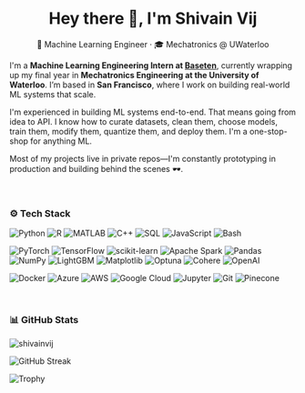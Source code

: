 <h1 align="center">Hey there 👋, I'm Shivain Vij</h1>

<p align="center">🧠 Machine Learning Engineer · 🎓 Mechatronics @ UWaterloo</p>

I'm a **Machine Learning Engineering Intern at [Baseten](https://www.baseten.co/)**, currently wrapping up my final year in **Mechatronics Engineering at the University of Waterloo**. I’m based in **San Francisco**, where I work on building real-world ML systems that scale.

I'm experienced in building ML systems end-to-end. That means going from idea to API. I know how to curate datasets, clean them, choose models, train them, modify them, quantize them, and deploy them. I'm a one-stop-shop for anything ML.

Most of my projects live in private repos—I'm constantly prototyping in production and building behind the scenes 🕶️.

<br />

### ⚙️ Tech Stack

![Python](https://img.shields.io/badge/python-3670A0?style=for-the-badge&logo=python&logoColor=ffdd54)
![R](https://img.shields.io/badge/r-%23276DC3.svg?style=for-the-badge&logo=r&logoColor=white)
![MATLAB](https://img.shields.io/badge/MATLAB-0076A8?style=for-the-badge&logo=Mathworks&logoColor=white)
![C++](https://img.shields.io/badge/c++-%2300599C.svg?style=for-the-badge&logo=c%2B%2B&logoColor=white)
![SQL](https://img.shields.io/badge/sql-4479A1?style=for-the-badge&logo=mysql&logoColor=white)
![JavaScript](https://img.shields.io/badge/javascript-%23323330.svg?style=for-the-badge&logo=javascript&logoColor=%23F7DF1E)
![Bash](https://img.shields.io/badge/bash-%23121011.svg?style=for-the-badge&logo=gnu-bash&logoColor=white)

![PyTorch](https://img.shields.io/badge/PyTorch-%23EE4C2C.svg?style=for-the-badge&logo=PyTorch&logoColor=white)
![TensorFlow](https://img.shields.io/badge/TensorFlow-%23FF6F00.svg?style=for-the-badge&logo=TensorFlow&logoColor=white)
![scikit-learn](https://img.shields.io/badge/scikit--learn-%23F7931E.svg?style=for-the-badge&logo=scikit-learn&logoColor=white)
![Apache Spark](https://img.shields.io/badge/PySpark-E25A1C?style=for-the-badge&logo=apachespark&logoColor=white)
![Pandas](https://img.shields.io/badge/pandas-%23150458.svg?style=for-the-badge&logo=pandas&logoColor=white)
![NumPy](https://img.shields.io/badge/numpy-%23013243.svg?style=for-the-badge&logo=numpy&logoColor=white)
![LightGBM](https://img.shields.io/badge/LightGBM-02599C?style=for-the-badge&logo=lightgbm&logoColor=white)
![Matplotlib](https://img.shields.io/badge/Matplotlib-000000?style=for-the-badge&logo=matplotlib&logoColor=white)
![Optuna](https://img.shields.io/badge/Optuna-4D8BBF?style=for-the-badge&logoColor=white)
![Cohere](https://img.shields.io/badge/Cohere-000000?style=for-the-badge&logo=cohere&logoColor=white)
![OpenAI](https://img.shields.io/badge/OpenAI-412991?style=for-the-badge&logo=openai&logoColor=white)

![Docker](https://img.shields.io/badge/docker-%230db7ed.svg?style=for-the-badge&logo=docker&logoColor=white)
![Azure](https://img.shields.io/badge/azure-%230072C6.svg?style=for-the-badge&logo=azure-devops&logoColor=white)
![AWS](https://img.shields.io/badge/AWS-%23FF9900.svg?style=for-the-badge&logo=amazon-aws&logoColor=white)
![Google Cloud](https://img.shields.io/badge/Google%20Cloud-%234285F4.svg?style=for-the-badge&logo=google-cloud&logoColor=white)
![Jupyter](https://img.shields.io/badge/Jupyter-F37626.svg?style=for-the-badge&logo=Jupyter&logoColor=white)
![Git](https://img.shields.io/badge/git-%23F05033.svg?style=for-the-badge&logo=git&logoColor=white)
![Pinecone](https://img.shields.io/badge/Pinecone-0F2E3C?style=for-the-badge&logoColor=white)


<br />

### 📊 GitHub Stats

<p align="left">
  <img src="https://komarev.com/ghpvc/?username=shivainvij&label=Profile%20Views&color=ffaa00&style=flat" alt="shivainvij" />
</p>

![GitHub Streak](https://github-readme-streak-stats.herokuapp.com/?user=shivainvij&theme=dark&hide_border=false)

![Trophy](https://github-profile-trophy.vercel.app/?username=shivainvij&theme=radical&no-frame=false&no-bg=true&margin-w=4)

